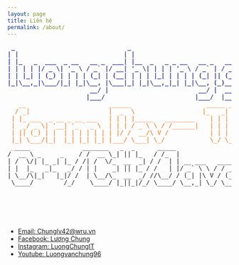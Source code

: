 ```yaml
---
layout: page
title: Liên hệ
permalink: /about/
---
```

<div id="maincontent">
<div id="outputFigDisplay" class="fig">
<div id="maincontent">
<div id="outputFigDisplay" class="fig">
<div id="maincontent">
<div id="outputFigDisplay" class="fig">
<pre id="taag_output_text" class="fig" contenteditable="true"><span style="color: #333399;"><strong> _                              _                              _ _   _           _      _       
| |                            | |                            (_) | | |         | |    (_)      
| |_   _  ___  _ __   __ _  ___| |__  _   _ _ __   __ _   __ _ _| |_| |__  _   _| |__   _  ___  
| | | | |/ _ \| '_ \ / _` |/ __| '_ \| | | | '_ \ / _` | / _` | | __| '_ \| | | | '_ \ | |/ _ \ 
| | |_| | (_) | | | | (_| | (__| | | | |_| | | | | (_| || (_| | | |_| | | | |_| | |_) || | (_) |
|_|\__,_|\___/|_| |_|\__, |\___|_| |_|\__,_|_| |_|\__, (_)__, |_|\__|_| |_|\__,_|_.__(_)_|\___/ 
                      __/ |                        __/ |  __/ |                                 
                     |___/                        |___/  |___/                                  
 </strong><span style="color: #ff6600;">  __                      ______                    _____ _     _   _                          
  / _|                     |  _  \                  |_   _| |   | | | |                         
 | |_ ___  _ __ _ __ ___   | | | |_____   ________    | | | |   | | | |                         
 |  _/ _ \| '__| '_ ` _ \  | | | / _ \ \ / /______|   | | | |   | | | |                         
 | || (_) | |  | | | | | | | |/ /  __/\ V /           | | | |___| |_| |                         
 |_| \___/|_|  |_| |_| |_| |___/ \___| \_/            \_/ \_____/\___/                          
</span></span><span style="color: #ff6600;"> _</span>____              _______   _  _      _____                                                   
/  __ \ _     _    / /  __ \_| || |_   / /_  |                                                  
| /  \/| |_ _| |_ / /| /  \/_  __  _| / /  | | __ ___   ____ _                                  
| |  |_   _|_   _/ / | |    _| || |_ / /   | |/ _` \ \ / / _` |                                 
| \__/\|_|   |_|/ /  | \__/\_  __  _/ //\__/ / (_| |\ V / (_| |                                 
 \____/        /_/    \____/ |_||_|/_/ \____/ \__,_| \_/ \__,_|                                 
                                                                                                
                                                                                                
<div>&nbsp;</div>
</div>
</div>
<div>&nbsp;</div>
</div>
<ul class="contact">
	<li ><a href="http://gmail.com">Email: Chunglv42@wru.vn</a></li>
	<li ><a href="https://www.facebook.com/L.u.o.n.g.C.h.u.n.g.W.R.U">Facebook: Lương Chung</a></li>
	<li><a href="https://www.instagram.com/luongchung.it">Instagram: LuongChungIT</a></li>
	<li><a href="https://www.youtube.com/user/luongvanchung96">Youtube: Luongvanchung96</a></li>
</ul>
</div>
<div>&nbsp;</div>
</div>
</div>


